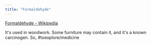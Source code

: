 ```yaml
---
title: "Formaldehyde"
---
```


[Formaldehyde - Wikipedia](https://en.wikipedia.org/wiki/Formaldehyde#Safety)

It's used in woodwork. Some furniture may contain it, and it's a known carcinogen. So, #toexplore/medicine 
